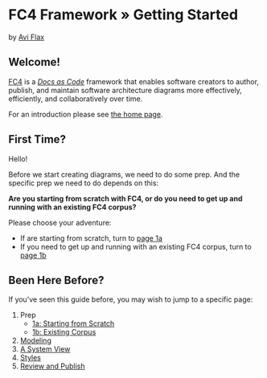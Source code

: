 # FC4 Framework » Getting Started

by [Avi Flax](mailto:avi.flax@fundingcircle.com)

## Welcome!

[FC4](/) is a [_Docs as Code_](https://www.writethedocs.org/guide/docs-as-code/) framework that enables software creators to author, publish, and maintain software architecture diagrams more effectively, efficiently, and collaboratively over time.

For an introduction please see [the home page](/).

## First Time?

Hello!

Before we start creating diagrams, we need to do some prep. And the specific
prep we need to do depends on this:

**Are you starting from scratch with FC4, or do you need to get up and running
with an existing FC4 corpus?**

Please choose your adventure:

* If are starting from scratch, turn to
  [page 1a](prep-starting-from-scratch.md)
* If you need to get up and running with an existing FC4 corpus, turn to
  [page 1b](prep-existing-corpus.md)

## Been Here Before?

If you’ve seen this guide before, you may wish to jump to a specific page:

1. Prep
   * [1a: Starting from Scratch](prep-starting-from-scratch.md)
   * [1b: Existing Corpus](prep-existing-corpus.md)
2. [Modeling](modeling.md)
3. [A System View](view.md)
4. [Styles](styles.md)
5. [Review and Publish](review-publish.md)
